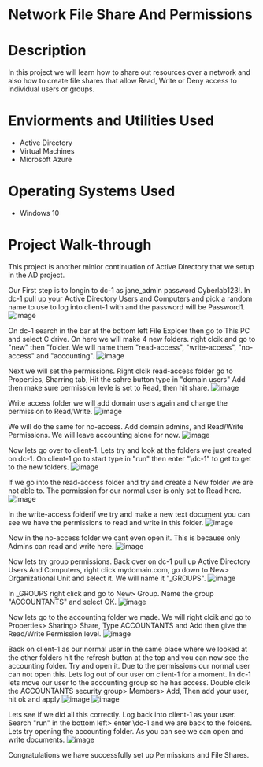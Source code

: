 # Network File Share And Permissions

# Description
In this project we will learn how to share out resources over a network and also how to create file shares that allow Read, Write or Deny access to individual users or groups.
# Enviorments and Utilities Used
 - Active Directory
 - Virtual Machines
 - Microsoft Azure
# Operating Systems Used
 - Windows 10
# Project Walk-through
This project is another minior continuation of Active Directory that we setup in the AD project.

Our First step is to longin to dc-1 as jane_admin password Cyberlab123!. In dc-1 pull up your Active Directory Users and Computers and pick a random name to use to log into client-1 with and the password will be Password1.
![image](https://github.com/user-attachments/assets/9135886f-9f20-4072-a745-434b7d7c8723)

On dc-1 search in the bar at the bottom left File Exploer then go to This PC and select C drive. On here we will make 4 new folders. right clcik and go to "new" then "folder. We will name them "read-access", "write-access", "no-access" and "accounting".
![image](https://github.com/user-attachments/assets/33ce858b-ad06-4024-af74-6f020ed040bc)

Next we will set the permissions. Right clcik read-access folder go to Properties, Sharring tab, Hit the sahre button type in "domain users" Add then make sure permission levle is set to Read, then hit share.
![image](https://github.com/user-attachments/assets/26dc6c0d-994f-482c-a9ff-8356d716536b)

Write access folder we will add domain users again and change the permission to Read/Write.
![image](https://github.com/user-attachments/assets/9908eb45-554c-41e7-9205-8152bc39ac19)

We will do the same for no-access. Add domain admins, and Read/Write Permissions. We will leave accounting alone for now.
![image](https://github.com/user-attachments/assets/cd50fe94-5691-4145-b48e-ec12c1e35db4)

Now lets go over to client-1. Lets try and look at the folders we just created on dc-1. On client-1 go to start type in "run" then enter "\\dc-1" to get to get to the new folders.
![image](https://github.com/user-attachments/assets/ef71924b-75c3-4730-a4d9-1ee84e7cdca2)

If we go into the read-access folder and try and create a New folder we are not able to. The permission for our normal user is only set to Read here.
![image](https://github.com/user-attachments/assets/35c7f34f-3b0e-4a0b-bb6b-192860ddb066)

In the write-access folderif we try and make a new text document you can see we have the permissions to read and write in this folder.
![image](https://github.com/user-attachments/assets/2df68639-ba49-4a78-aa7b-f74c2ef2e325)

Now in the no-access folder we cant even open it. This is because only Admins can read and write here.
![image](https://github.com/user-attachments/assets/cef071d6-fea5-461d-8489-24a738dca5aa)

Now lets try group permissions. Back over on dc-1 pull up Active Directory Users And Computers, right click mydomain.com, go down to New> Organizational Unit and select it. We will name it "_GROUPS".
![image](https://github.com/user-attachments/assets/bb0f3334-8be1-4f21-a41d-197d8a9c3c8b)

In _GROUPS right click and go to New> Group. Name the group "ACCOUNTANTS" and select OK.
![image](https://github.com/user-attachments/assets/dc39fc4d-99a3-45fa-ae70-fdf6dab22e61)

Now lets go to the accounting folder we made. We will right clcik and go to Properties> Sharing> Share, Type ACCOUNTANTS and Add then give the Read/Write Permission level.
![image](https://github.com/user-attachments/assets/043f7203-ad35-44e6-9b1e-aff79405d3df)

Back on client-1 as our normal user in the same place where we looked at the other folders hit the refresh button at the top and you can now see the accounting folder. Try and open it. Due to the permissions our normal user can not open this. Lets log out of our user on client-1 for a moment. In dc-1 lets move our  user to the accounting group so he has access. Double clcik the ACCOUNTANTS security group> Members> Add, Then add your user, hit ok and apply
![image](https://github.com/user-attachments/assets/73c90d69-63b5-4be8-99d6-a9bb8bb7383c)
![image](https://github.com/user-attachments/assets/80caad74-1c45-4ce0-a6ec-148ce55597f6)

Lets see if we did all this correctly. Log back into client-1 as your user. Search "run" in the bottom left> enter  \\dc-1 and we are back to the folders. Lets try opening the accounting folder. As you can see we can open and write documents.
![image](https://github.com/user-attachments/assets/eb60722f-343d-4d79-aa7a-8e062581f43f)


Congratulations we have successfully set up Permissions and File Shares.

































